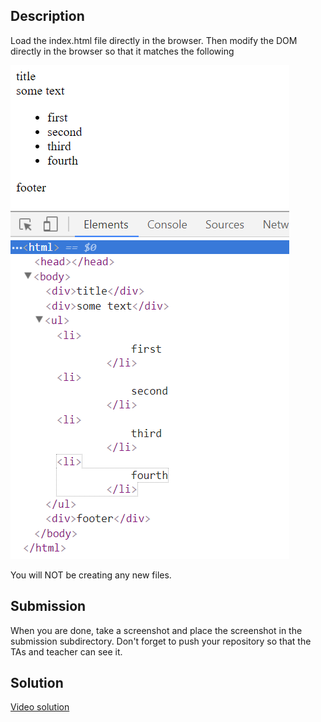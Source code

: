 ## Description
Load the index.html file directly in the browser. Then modify the DOM directly in the browser so that it matches the following

![goal](screenshot.png)

You will NOT be creating any new files.

## Submission

When you are done, take a screenshot and place the screenshot in the submission subdirectory. Don't forget to push your repository so that the TAs and teacher can see it.

## Solution

[Video solution](https://youtu.be/whU8sjdy764)


